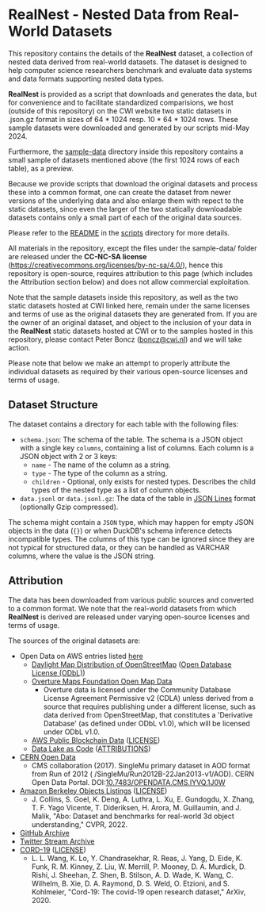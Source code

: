 # RealNest - Nested Data from Real-World Datasets

This repository contains the details of the **RealNest** dataset, a collection of nested data derived from real-world datasets.
The dataset is designed to help computer science researchers benchmark and evaluate data systems and data formats supporting 
nested data types.

**RealNest** is provided as a script that downloads and generates the data, but for convenience and to facilitate standardized
comparisions, we host (outside of this repository) on the CWI website two static datasets in .json.gz format in sizes of 
64 * 1024 resp. 10 * 64 * 1024 rows. These sample datasets were downloaded and generated by our scripts mid-May 2024.

Furthermore, the [sample-data](sample-data) directory inside this repository contains a small sample of datasets mentioned
above (the first 1024 rows of each table), as a preview.

Because we provide scripts that download the original datasets and process these into a common format, one can create the dataset 
from newer versions of the underlying data and also enlarge them with repect to the static datasets, since even the larger of 
the two statically downloadable  datasets contains only a small part of each of the original data sources.

Please refer to the [README](scripts/README.md) in the [scripts](scripts) directory for more details.

All materials in the repository, except the files under the sample-data/ folder are released under the **CC-NC-SA license** 
(https://creativecommons.org/licenses/by-nc-sa/4.0/), hence this repository is open-source, requires attribution to this page 
(which includes the Attribution section below) and  does not allow commercial exploitation.

Note that the sample datasets inside this repository, as well as the two static datasets hosted at CWI linked here, remain
under the same licenses and terms of use as the original datasets they are generated from.
If you are the owner of an original dataset, and object to the inclusion of your data in the **RealNest** static datasets
hosted at CWI or to the samples hosted in this repository, please contact Peter Boncz (boncz@cwi.nl) and we will take action. 

Please note that below we make an attempt to properly attribute the individual datasets as required by their various
open-source licenses and terms of usage.

## Dataset Structure

The dataset contains a directory for each table with the following files:

- `schema.json`: The schema of the table. The schema is a JSON object with a single key `columns`, containing a list of
  columns. Each column is a JSON object with 2 or 3 keys:
    - `name` - The name of the column as a string.
    - `type` - The type of the column as a string.
    - `children` - Optional, only exists for nested types. Describes the child types of the nested type as a list of
      column objects.
- `data.jsonl` or `data.jsonl.gz`: The data of the table in [JSON Lines](https://jsonlines.org/) format (optionally
  Gzip compressed).

The schema might contain a `JSON` type, which may happen for empty JSON objects in the data (`{}`) or when DuckDB's
schema inference detects incompatible types. The columns of this type can be ignored since they are not typical for
structured data, or they can be handled as VARCHAR columns, where the value is the JSON string.

## Attribution

The data has been downloaded from various public sources and converted to a common format. We note that the real-world
datasets from which **RealNest** is derived are released under varying open-source licenses and terms of usage.

The sources of the original datasets are:

- Open Data on AWS entries listed [here](scripts/parquet_metadata.json)
    - [Daylight Map Distribution of OpenStreetMap](https://registry.opendata.aws/daylight-osm/) ([Open Database License (ODbL)](https://opendatacommons.org/licenses/odbl/1-0/))
    - [Overture Maps Foundation Open Map Data](https://registry.opendata.aws/overture/)
        - Overture data is licensed under the Community Database License Agreement Permissive v2 (CDLA) unless derived
          from a source that requires publishing under a different license, such as data derived from OpenStreetMap,
          that constitutes a 'Derivative Database' (as defined under ODbL v1.0), which will be licensed under ODbL v1.0.
    - [AWS Public Blockchain Data](https://registry.opendata.aws/aws-public-blockchain/) ([LICENSE](https://github.com/aws-solutions-library-samples/guidance-for-digital-assets-on-aws/blob/main/LICENSE))
    - [Data Lake as Code](https://github.com/aws-samples/data-lake-as-code) ([ATTRIBUTIONS](https://github.com/aws-samples/data-lake-as-code/blob/roda/docs/roda_attributions.txt))
- [CERN Open Data](https://opendata.cern.ch/record/6021)
    - CMS collaboration (2017). SingleMu primary dataset in AOD format from Run of 2012 (
      /SingleMu/Run2012B-22Jan2013-v1/AOD). CERN Open Data Portal.
      DOI:[10.7483/OPENDATA.CMS.IYVQ.1J0W](http://doi.org/10.7483/OPENDATA.CMS.IYVQ.1J0W)
- [Amazon Berkeley Objects Listings](https://amazon-berkeley-objects.s3.us-east-1.amazonaws.com/index.html) ([LICENSE](https://amazon-berkeley-objects.s3.us-east-1.amazonaws.com/LICENSE-CC-BY-4.0.txt))
    - J. Collins, S. Goel, K. Deng, A. Luthra, L. Xu, E. Gundogdu, X. Zhang, T. F. Yago
      Vicente, T. Dideriksen, H. Arora, M. Guillaumin, and J. Malik, "Abo: Dataset and
      benchmarks for real-world 3d object understanding," CVPR, 2022.
- [GitHub Archive](https://www.gharchive.org/)
- [Twitter Stream Archive](https://archive.org/details/twitterstream)
- [CORD-19](https://allenai.org/data/cord-19) ([LICENSE](https://ai2-semanticscholar-cord-19.s3-us-west-2.amazonaws.com/2020-03-13/COVID.DATA.LIC.AGMT.pdf))
    - L. L. Wang, K. Lo, Y. Chandrasekhar, R. Reas, J. Yang, D. Eide, K. Funk, R. M.
      Kinney, Z. Liu, W. Merrill, P. Mooney, D. A. Murdick, D. Rishi, J. Sheehan, Z. Shen,
      B. Stilson, A. D. Wade, K. Wang, C. Wilhelm, B. Xie, D. A. Raymond, D. S. Weld,
      O. Etzioni, and S. Kohlmeier, "Cord-19: The covid-19 open research dataset," ArXiv, 2020.


